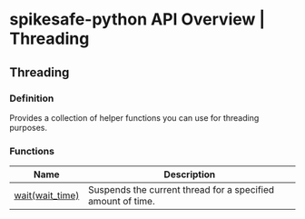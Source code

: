 # spikesafe-python API Overview | Threading

## Threading

### Definition
Provides a collection of helper functions you can use for threading purposes.

### Functions
| Name | Description |
| - | - |
| [wait(wait_time)](/spikesafe_python_lib_docs/ReadAllEvents/log_all_events/README.md) | Suspends the current thread for a specified amount of time. |
